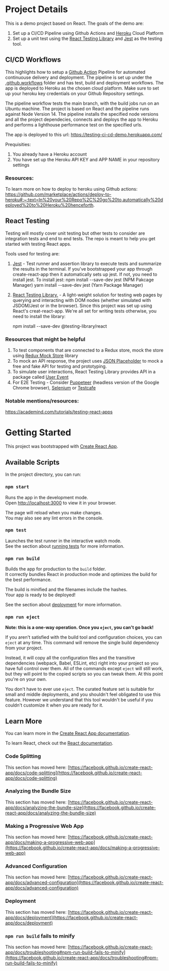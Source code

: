 # Project Details

This is a demo project based on React. The goals of the demo are:

1. Set up a CI/CD Pipeline using Github Actions and <a href="https://heroku.com" target="_blank">Heroku</a> Cloud Platform
2. Set up a unit test using the <a href="https://testing-library.com/docs/react-testing-library/intro/" target="_blank">React Testing Library</a> and <a href="https://jestjs.io/" target="_blank">Jest</a> as the testing tool.

## CI/CD Workflows

This highlights how to setup a <a href="https://github.com/features/actions" target="_blank">Github Action</a> Pipeline for automated continuouse delivery and deployment. The pipeline is set up under the <a href="https://github.com/normanmunge/testing-ci-cd-demo/tree/main/.github/workflows">.github.workflows</a> folder and has test, build and deployment workflows. The app is deployed to Heroku as the chosen cloud platform. Make sure to set up your heroku key credentials on your Github Repository settings.

The pipeline workflow tests the main branch, with the build jobs run on an Ubuntu machine. The project is based on React and the pipeline runs against Node Version 14. The pipeline installs the specified node versions and all the project dependecies, connects and deploys the app to Heroku and performs a lighthouse performance test on the specified urls.

The app is deployed to this url: https://testing-ci-cd-demo.herokuapp.com/

Prequisities:

1. You already have a Heroku account
2. You have set up the Heroku API KEY and APP NAME in your repository settings

### Resources:

To learn more on how to deploy to heroku using Github actions: https://github.com/marketplace/actions/deploy-to-heroku#:~:text=In%20your%20Repo%2C%20go%20to,automatically%20deployed%20to%20Heroku%20henceforth.

## React Testing

Testing will mostly cover unit testing but other tests to consider are integration tests and end to end tests. The repo is meant to help you get started with testing React apps.

Tools used for testing are:

1. <a href="https://jestjs.io/" target="_blank">Jest</a> - Test runner and assertion library to execute tests and summarize the results in the terminal. If you've bootstrapped your app through create-react-app then it automatically sets up jest. If not, you need to install jest.
   To install jest:
   npm install --save-dev jest (NPM Pakcage Manager)
   yarn install --save-dev jest (Yarn Package Manager)
   
2. <a href="https://testing-library.com/docs/" target="_blank">React Testing Library.</a> - A light-weight solution for testing web pages by querying and interacting with DOM nodes (whether simulated with JSDOM/Jest or in the browser). Since this project was set up using React's creat-react-app. We're all set for writing tests otherwise, you need to install the library:

   npm install --save-dev @testing-library/react

### Resources that might be helpful

1. To test components that are connected to a Redux store, mock the store using <a href="https://github.com/reduxjs/redux-mock-store" target="_blank">Redux Mock Store</a> library
2. To mock an API response, the project uses <a href="https://jsonplaceholder.typicode.com/" target="_blank">JSON Placeholder</a> to mock a free and fake API for testing and prototyping.
3. To simulate user interactions, React Testing Library provides API in a package called <a href="https://github.com/testing-library/user-event#clickelement-eventinit-options" target="_blank">User Event</a>
4. For E2E Testing - Consider <a href="https://pptr.dev/" target="_blank">Puppeteer</a> (headless version of the Google Chrome browser), <a href="https://www.selenium.dev/" target="_blank">Selenium</a> or <a href="https://testcafe.io/" target="_blank">Testcafe</a>

### Notable mentions/resources:

https://academind.com/tutorials/testing-react-apps

# Getting Started

This project was bootstrapped with [Create React App](https://github.com/facebook/create-react-app).

## Available Scripts

In the project directory, you can run:

### `npm start`

Runs the app in the development mode.\
Open [http://localhost:3000](http://localhost:3000) to view it in your browser.

The page will reload when you make changes.\
You may also see any lint errors in the console.

### `npm test`

Launches the test runner in the interactive watch mode.\
See the section about [running tests](https://facebook.github.io/create-react-app/docs/running-tests) for more information.

### `npm run build`

Builds the app for production to the `build` folder.\
It correctly bundles React in production mode and optimizes the build for the best performance.

The build is minified and the filenames include the hashes.\
Your app is ready to be deployed!

See the section about [deployment](https://facebook.github.io/create-react-app/docs/deployment) for more information.

### `npm run eject`

**Note: this is a one-way operation. Once you `eject`, you can't go back!**

If you aren't satisfied with the build tool and configuration choices, you can `eject` at any time. This command will remove the single build dependency from your project.

Instead, it will copy all the configuration files and the transitive dependencies (webpack, Babel, ESLint, etc) right into your project so you have full control over them. All of the commands except `eject` will still work, but they will point to the copied scripts so you can tweak them. At this point you're on your own.

You don't have to ever use `eject`. The curated feature set is suitable for small and middle deployments, and you shouldn't feel obligated to use this feature. However we understand that this tool wouldn't be useful if you couldn't customize it when you are ready for it.

## Learn More

You can learn more in the [Create React App documentation](https://facebook.github.io/create-react-app/docs/getting-started).

To learn React, check out the [React documentation](https://reactjs.org/).

### Code Splitting

This section has moved here: [https://facebook.github.io/create-react-app/docs/code-splitting](https://facebook.github.io/create-react-app/docs/code-splitting)

### Analyzing the Bundle Size

This section has moved here: [https://facebook.github.io/create-react-app/docs/analyzing-the-bundle-size](https://facebook.github.io/create-react-app/docs/analyzing-the-bundle-size)

### Making a Progressive Web App

This section has moved here: [https://facebook.github.io/create-react-app/docs/making-a-progressive-web-app](https://facebook.github.io/create-react-app/docs/making-a-progressive-web-app)

### Advanced Configuration

This section has moved here: [https://facebook.github.io/create-react-app/docs/advanced-configuration](https://facebook.github.io/create-react-app/docs/advanced-configuration)

### Deployment

This section has moved here: [https://facebook.github.io/create-react-app/docs/deployment](https://facebook.github.io/create-react-app/docs/deployment)

### `npm run build` fails to minify

This section has moved here: [https://facebook.github.io/create-react-app/docs/troubleshooting#npm-run-build-fails-to-minify](https://facebook.github.io/create-react-app/docs/troubleshooting#npm-run-build-fails-to-minify)
